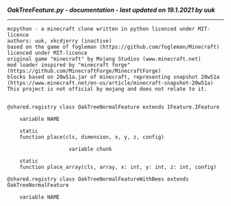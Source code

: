 ***OakTreeFeature.py - documentation - last updated on 19.1.2021 by uuk***
___

    mcpython - a minecraft clone written in python licenced under MIT-licence
    authors: uuk, xkcdjerry (inactive)
    based on the game of fogleman (https://github.com/fogleman/Minecraft) licenced under MIT-licence
    original game "minecraft" by Mojang Studios (www.minecraft.net)
    mod loader inspired by "minecraft forge" (https://github.com/MinecraftForge/MinecraftForge)
    blocks based on 20w51a.jar of minecraft, representing snapshot 20w51a
    (https://www.minecraft.net/en-us/article/minecraft-snapshot-20w51a)
    This project is not official by mojang and does not relate to it.


    @shared.registry class OakTreeNormalFeature extends IFeature.IFeature

        variable NAME

        static
        function place(cls, dimension, x, y, z, config)

                        variable chunk

        static
        function place_array(cls, array, x: int, y: int, z: int, config)

    @shared.registry class OakTreeNormalFeatureWithBees extends OakTreeNormalFeature

        variable NAME